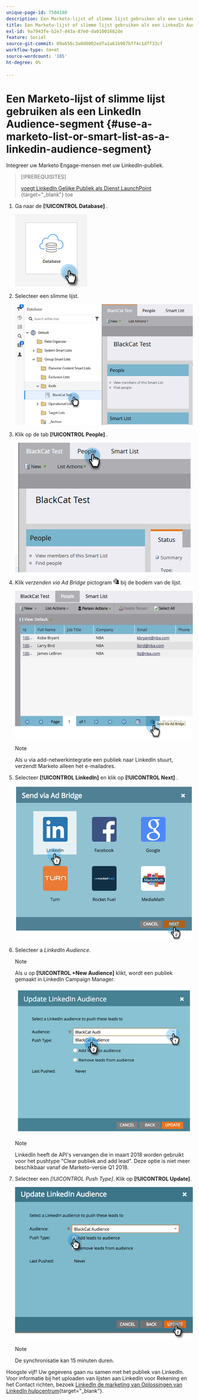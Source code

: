 ```yaml
---
unique-page-id: 7504180
description: Een Marketo-lijst of slimme lijst gebruiken als een LinkedIn Audience-segment - Marketo Docs - Productdocumentatie
title: Een Marketo-lijst of slimme lijst gebruiken als een LinkedIn Audience-segment
exl-id: 9a7943fe-b2e7-443a-87e0-da01001682de
feature: Social
source-git-commit: 09a656c3a0d0002edfa1a61b987bff4c1dff33cf
workflow-type: tm+mt
source-wordcount: '185'
ht-degree: 0%

---
```


# Een Marketo-lijst of slimme lijst gebruiken als een LinkedIn Audience-segment {#use-a-marketo-list-or-smart-list-as-a-linkedin-audience-segment}

Integreer uw Marketo Engage-mensen met uw LinkedIn-publiek.

>[!PREREQUISITES]
>
>[&#x200B; voegt LinkedIn Gelijke Publiek als Dienst LaunchPoint &#x200B;](/help/marketo/product-docs/demand-generation/ad-network-integrations/add-linkedin-matched-audiences-as-a-launchpoint-service.md){target="_blank"} toe

1. Ga naar de **[!UICONTROL Database]** .

   ![](assets/list-as-a-linkedin-audience-segment-1.png)

1. Selecteer een slimme lijst.

   ![](assets/list-as-a-linkedin-audience-segment-2.png)

1. Klik op de tab **[!UICONTROL People]** .

   ![](assets/list-as-a-linkedin-audience-segment-3.png)

1. Klik _verzenden via Ad Bridge_ pictogram ![&#x200B; - &#x200B;](assets/icon-ad-bridge.png) bij de bodem van de lijst.

   ![](assets/list-as-a-linkedin-audience-segment-4.png)

   >[!NOTE]
   >
   >Als u via add-netwerkintegratie een publiek naar LinkedIn stuurt, verzendt Marketo alleen het e-mailadres.

1. Selecteer **[!UICONTROL LinkedIn]** en klik op **[!UICONTROL Next]** .

   ![](assets/list-as-a-linkedin-audience-segment-5.png)

1. Selecteer a _LinkedIn Audience_.

   >[!NOTE]
   >
   >Als u op **[!UICONTROL +New Audience]** klikt, wordt een publiek gemaakt in LinkedIn Campaign Manager.

   ![](assets/list-as-a-linkedin-audience-segment-6.png)

   >[!NOTE]
   >
   >LinkedIn heeft de API&#39;s vervangen die in maart 2018 worden gebruikt voor het pushtype &quot;Clear publiek and add lead&quot;. Deze optie is niet meer beschikbaar vanaf de Marketo-versie Q1 2018.

1. Selecteer een _[!UICONTROL Push Type]_. Klik op **[!UICONTROL Update]**.

   ![](assets/list-as-a-linkedin-audience-segment-7.png)

   >[!NOTE]
   >
   >De synchronisatie kan 15 minuten duren.

Hoogste vijf! Uw gegevens gaan nu samen met het publiek van LinkedIn. Voor informatie bij het uploaden van lijsten aan LinkedIn voor Rekening en het Contact richten, bezoek [&#x200B; LinkedIn de marketing van Oplossingen van LinkedIn hulpcentrum &#x200B;](https://www.linkedin.com/help/lms/answer/73938?query=ad%20segment){target="_blank"}.
